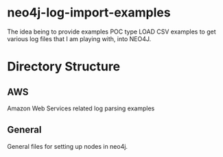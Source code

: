 # neo4j-log-import-examples
The idea being to provide examples POC type LOAD CSV examples to get various log files that I am playing with, into NEO4J.



# Directory Structure

## AWS

Amazon Web Services related log parsing examples

## General

General files for setting up nodes in neo4j.
